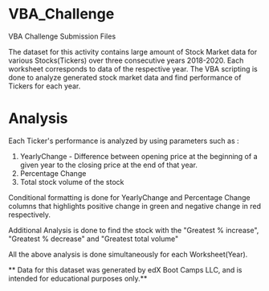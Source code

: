 # VBA_Challenge
 VBA Challenge Submission Files

The dataset for this activity contains large amount of Stock Market data for various Stocks(Tickers) over three consecutive years 2018-2020. Each worksheet corresponds to data of the respective year.
The VBA scripting is done to analyze generated stock market data and find performance of Tickers for each year.


# Analysis

Each Ticker's performance is analyzed by using parameters such as :
1.  YearlyChange - Difference between opening price at the beginning of a given year to the closing price at the end of that year.
2.  Percentage Change 
3.  Total stock volume of the stock

Conditional formatting is done for YearlyChange and Percentage Change columns that highlights positive change in green and negative change in red respectively.

Additional Analysis is done to find the stock with the "Greatest % increase", "Greatest % decrease" and "Greatest total volume"

All the above analysis is done simultaneously for each Worksheet(Year).



** Data for this dataset was generated by edX Boot Camps LLC, and is intended for educational purposes only.**